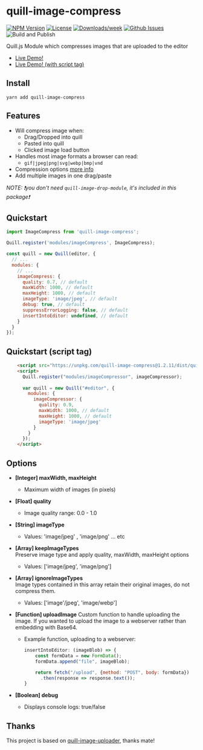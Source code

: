 # quill-image-compress
<!-- [START badges] -->
[![NPM Version](https://img.shields.io/npm/v/quill-image-compress.svg)](https://www.npmjs.com/package/quill-image-compress)
[![License](https://img.shields.io/npm/l/quill-image-compress.svg)](https://github.com/benwinding/quill-image-compress/blob/master/LICENSE)
[![Downloads/week](https://img.shields.io/npm/dm/quill-image-compress.svg)](https://www.npmjs.com/package/quill-image-compress)
[![Github Issues](https://img.shields.io/github/issues/benwinding/quill-image-compress.svg)](https://github.com/benwinding/quill-image-compress)
![Build and Publish](https://github.com/benwinding/quill-image-compress/workflows/Build%20and%20Publish/badge.svg)
<!-- [END badges] -->

Quill.js Module which compresses images that are uploaded to the editor

- [Live Demo!](https://benwinding.github.io/quill-image-compress/src/demo.html)
- [Live Demo! (with script tag)](https://benwinding.github.io/quill-image-compress/src/demo-script-tag.html)

## Install
`yarn add quill-image-compress`

## Features

- Will compress image when:
  - Drag/Dropped into quill
  - Pasted into quill
  - Clicked image load button
- Handles most image formats a browser can read:
  - `gif|jpeg|png|svg|webp|bmp|vnd`
- Compression options [more info](#options)
- Add multiple images in one drag/paste

_NOTE: :exclamation:you don't need `quill-image-drop-module`, it's included in this package:exclamation:_

## Quickstart

``` js
import ImageCompress from 'quill-image-compress';

Quill.register('modules/imageCompress', ImageCompress);

const quill = new Quill(editor, {
  // ...
  modules: {
    // ...
    imageCompress: {
      quality: 0.7, // default
      maxWidth: 1000, // default
      maxHeight: 1000, // default
      imageType: 'image/jpeg', // default
      debug: true, // default
      suppressErrorLogging: false, // default
      insertIntoEditor: undefined, // default
    }
  }
});

```

## Quickstart (script tag)

``` html
    <script src="https://unpkg.com/quill-image-compress@1.2.11/dist/quill.imageCompressor.min.js"></script>
    <script>
      Quill.register("modules/imageCompressor", imageCompressor);
      
      var quill = new Quill("#editor", {
        modules: {
          imageCompressor: {
            quality: 0.9,
            maxWidth: 1000, // default
            maxHeight: 1000, // default
            imageType: 'image/jpeg'
          }
        }
      });
    </script>
```

## Options

- **[Integer] maxWidth, maxHeight**
  - Maximum width of images (in pixels)
- **[Float] quality**
  - Image quality range: 0.0 - 1.0
- **[String] imageType**
  - Values: 'image/jpeg' , 'image/png' ... etc
- **[Array] keepImageTypes**  
  Preserve image type and apply quality, maxWidth, maxHeight options
  - Values: ['image/jpeg', 'image/png']

- **[Array] ignoreImageTypes**  
  Image types contained in this array retain their original images, do not compress them.
  - Values: ['image'/jpeg', 'image/webp']

- **[Function] uploadImage**
  Custom function to handle uploading the image. If you wanted to upload the image to a webserver rather than embedding with Base64.
  - Example function, uploading to a webserver:
    ```js
    insertIntoEditor: (imageBlob) => {    
        const formData = new FormData();
        formData.append("file", imageBlob);

        return fetch("/upload", {method: "POST", body: formData})
          .then(response => response.text());
    }
    ```

- **[Boolean] debug**
  - Displays console logs: true/false

## Thanks
This project is based on [quill-image-uploader](https://github.com/NoelOConnell/quill-image-uploader), thanks mate!
